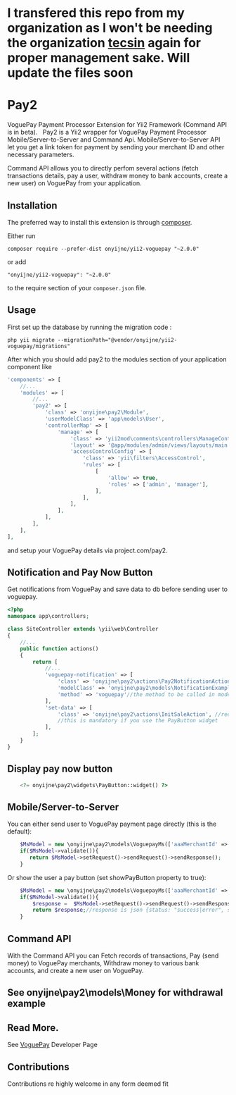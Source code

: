 I transfered this repo from my organization as I won't be needing the organization [tecsin](https://github.com/tecsin) again for proper management sake.
 Will update the files soon
 ====
 
Pay2
====
VoguePay Payment Processor Extension for Yii2 Framework (Command API is in beta).
 
Pay2 is a Yii2 wrapper for VoguePay Payment Processor Mobile/Server-to-Server and Command Api. Mobile/Server-to-Server API let you get a link token for payment by sending your merchant ID and other necessary parameters. 

Command API allows you to directly perfom several actions (fetch transactions details, pay a user, withdraw money to bank accounts, create a new user) on VoguePay from your application.

Installation
------------

The preferred way to install this extension is through [composer](http://getcomposer.org/download/).

Either run

```
composer require --prefer-dist onyijne/yii2-voguepay "~2.0.0"
```

or add

```
"onyijne/yii2-voguepay": "~2.0.0"
```

to the require section of your `composer.json` file.


Usage
-----

First set up the database by running the migration code :

```
php yii migrate --migrationPath="@vendor/onyijne/yii2-voguepay/migrations"
```

After which you should add pay2 to the modules section of your application component like

```php
'components' => [
    //...
    'modules' => [
        //...
        'pay2' => [
            'class' => 'onyijne\pay2\Module',
            'userModelClass' => 'app\models\User',
            'controllerMap' => [
                'manage' => [
                    'class' => 'yii2mod\comments\controllers\ManageController',
                    'layout' => '@app/modules/admin/views/layouts/main',
                    'accessControlConfig' => [
                        'class' => 'yii\filters\AccessControl',
                        'rules' => [
                            [
                                'allow' => true,
                                'roles' => ['admin', 'manager'],
                            ],
                        ],
                    ],
                ],
            ],
        ],
    ],
],
```

 and setup your VoguePay details via project.com/pay2. 

Notification and Pay Now Button
------

Get notifications from VoguePay and save data to db before sending user to voguepay.

```php
<?php
namespace app\controllers;

class SiteController extends \yii\web\Controller
{
    //...
    public function actions()
    {
        return [
            //...
            'voguepay-notification' => [
                'class' => 'onyijne\pay2\actions\Pay2NotificationAction', // see this class if you will change anything for better explanations
                'modelClass' => 'onyijne\pay2\models\NotificationExample'//this is the default model to run for every notification 
                'method' => 'voguepay'//the method to be called in modelClass, and must have a parameter which should be an array of transaction from voguepay
            ],
            'set-data' => [
                'class' => 'onyijne\pay2\actions\InitSaleAction', //redirects user to voguepay payment page after saving the pay now form data to db
                //this is mandatory if you use the PayButton widget
            ],
        ];
    }
}
```

Display pay now button
----

```php
    <?= onyijne\pay2\widgets\PayButton::widget() ?>
```

Mobile/Server-to-Server
-----

You can either send user to VoguePay payment page directly (this is the default):

```php
    $MsModel = new \onyijne\pay2\models\VoguepayMs(['aaaMerchantId' => '11111', 'mmmMemo' => 'one sparklyn yellow wedding dress', 'tttTotalCost' => '200310', 'rrrMerchantRef' => time().mt_rand(0,999999999)]);
    if($MsModel->validate()){
       return $MsModel->setRequest()->sendRequest()->sendResponse();
    } 
```

Or show the user a pay button (set showPayButton property to true):

```php
    $MsModel = new \onyijne\pay2\models\VoguepayMs(['aaaMerchantId' => '11111', 'mmmMemo' => 'one sparklyn yellow wedding dress', 'tttTotalCost' => '200310', 'rrrMerchantRef' => time().mt_rand(0,999999999), 'showPayButton' => true]);
    if($MsModel->validate()){
        $response =  $MsModel->setRequest()->sendRequest()->sendResponse();
        return $response;//response is json {status: "success|error", success|error : { message: "https://www.voguepay.com/payment-url|errorMesssge"}}
    } 
```

Command API
-----

With the Command API you can Fetch records of transactions, Pay (send money) to VoguePay merchants, Withdraw money to various bank accounts, and create a new user on VoguePay.

See onyijne\pay2\models\Money for withdrawal example
---

## Read More.
 
See [VoguePay](https://voguepay.com/developers) Developer Page

Contributions
-----

Contributions re highly welcome in any form deemed fit
